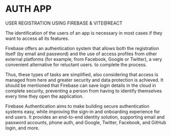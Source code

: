 # AUTH APP

USER REGISTRATION USING FIREBASE & VITE@REACT

The identification of the users of an app is necessary in most cases if they want to access all its features.

Firebase offers an authentication system that allows both the registration itself (by email and password) and the use of access profiles from other external platforms (for example, from Facebook, Google or Twitter), a very convenient alternative for reluctant users. to complete the process.

Thus, these types of tasks are simplified, also considering that access is managed from here and greater security and data protection is achieved. It should be mentioned that Firebase can save login details in the cloud in complete security, preventing a person from having to identify themselves every time they open the application.

Firebase Authentication aims to make building secure authentication systems easy, while improving the sign-in and onboarding experience for end users. It provides an end-to-end identity solution, supporting email and password accounts, phone auth, and Google, Twitter, Facebook, and GitHub login, and more.
